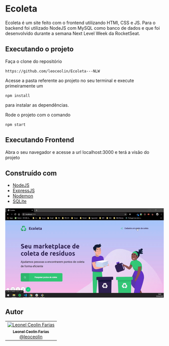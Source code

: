 # Ecoleta

Ecoleta é um site feito com o frontend utilizando HTMl, CSS e JS. Para o backend foi utilizado NodeJS com MySQL como banco de dados e que foi desenvolvido durante a semana Next Level Week da RocketSeat.

## Executando o projeto

Faça o clone do repositório

```
https://github.com/leoceolin/Ecoleta---NLW
```

Acesse a pasta referente ao projeto no seu terminal e execute primeiramente um

```
npm install
```

para instalar as dependências.

Rode o projeto com o comando

```
npm start
```

## Executando Frontend

Abra o seu navegador e acesse a url localhost:3000 e terá a visão do projeto

## Construído com

- [NodeJS](https://nodejs.org/en/)
- [ExpressJS](https://expressjs.com/pt-br/)
- [Nodemon](https://nodemon.io/)
- [SQLite](https://www.sqlite.org/index.html)

![](preview.gif)

## Autor

<table>
  <tr>
    <td align="center">
      <a href="http://github.com/leoceolin/">
        <img src="https://avatars2.githubusercontent.com/u/37599840?v=4" width="100px;" alt="Leonel Ceolin Farias"/>
        <br />
        <sub>
          <b>Leonel Ceolin Farias</b>
        </sub>
       </a>
       <br />
       <a href="https://github.com/leoceolin" title="Code">@leoceolin</a>
    </td>
  </tr>
</table>
